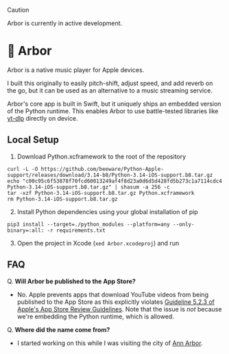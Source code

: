 > [!CAUTION]
> Arbor is currently in active development.

# 🌳 Arbor

Arbor is a native music player for Apple devices.

I built this originally to easily pitch-shift, adjust speed, and add reverb on the go, but it can be used as an alternative to a music streaming service.

Arbor's core app is built in Swift, but it uniquely ships an embedded version of the Python runtime. This enables Arbor to use battle-tested libraries like [yt-dlp](https://github.com/yt-dlp/yt-dlp) directly on device.

## Local Setup
1. Download Python.xcframework to the root of the repository
  
```
curl -L -O https://github.com/beeware/Python-Apple-support/releases/download/3.14-b8/Python-3.14-iOS-support.b8.tar.gz
echo "c00c95c6f53878f70fcd60013249af4f8d23a0d6d5d428fd5b273c1a7114cdc4  Python-3.14-iOS-support.b8.tar.gz" | shasum -a 256 -c
tar -xzf Python-3.14-iOS-support.b8.tar.gz Python.xcframework
rm Python-3.14-iOS-support.b8.tar.gz
```

2. Install Python dependencies using your global installation of pip
```
pip3 install --target=./python_modules --platform=any --only-binary=:all: -r requirements.txt
```

3. Open the project in Xcode (`xed Arbor.xcodeproj`) and run


## FAQ

Q. **Will Arbor be published to the App Store?**

- No. Apple prevents apps that download YouTube videos from being published to the App Store as this explicitly violates [Guideline 5.2.3 of Apple's App Store Review Guidelines](https://developer.apple.com/app-store/review/guidelines/#5.2.3). Note that the issue is *not* because we're embedding the Python runtime, which is allowed.

Q. **Where did the name come from?**

- I started working on this while I was visiting the city of [Ann Arbor](https://www.google.com/search?q=ann+arbor+michigan).
